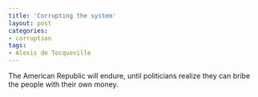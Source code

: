 ```yaml
---
title: 'Corrupting the system'
layout: post
categories:
- corruption
tags:
- Alexis de Tocqueville
---
```


The American Republic will endure, until politicians realize they can bribe the people with their own money.